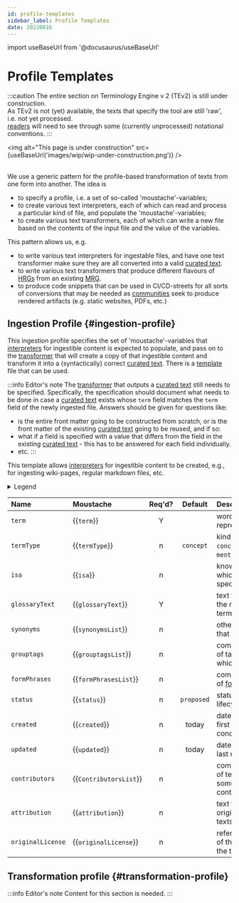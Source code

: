 ```yaml
---
id: profile-templates
sidebar_label: Profile Templates
date: 20220816
---
```


import useBaseUrl from '@docusaurus/useBaseUrl'

# Profile Templates

:::caution
The entire section on Terminology Engine v 2 (TEv2) is still under construction.<br/>
As TEv2 is not (yet) available, the texts that specify the tool are still 'raw', i.e. not yet processed.<br/>[readers](@) will need to see through some (currently unprocessed) notational conventions.
:::

<img
  alt="This page is under construction"
  src={useBaseUrl('images/wip/wip-under-construction.png')}
/><br/><br/>

We use a generic pattern for the profile-based transformation of texts from one form into another. The idea is
- to specify a profile, i.e. a  set of so-called 'moustache'-variables;
- to create various text interpreters, each of which can read and process a particular kind of file, and populate the 'moustache'-variables;
- to create various text transformers, each of which can write a new file based on the contents of the input file and the value of the variables.

This pattern allows us, e.g.
- to write various text interpreters for ingestable files, and have one text transformer make sure they are all converted into a valid [curated text](@).
- to write various text transformers that produce different flavours of [HRGs](@) from an existing [MRG](@).
- to produce code snippets that can be used in CI/CD-streets for all sorts of conversions that may be needed as [communities](@) seek to produce rendered artifacts (e.g. static websites, PDFs, etc.)

## Ingestion Profile {#ingestion-profile}

This ingestion profile specifies the set of 'moustache'-variables that [interpreters](@) for ingestible content is expected to  populate, and pass on to the [transformer](@) that will create a copy of that ingestible content and transform it into a (syntactically) correct [curated text](@). There is a [template](docs/spec-files/ingestion.profile) file that can be used.

:::info Editor's note
The [transformer](@) that outputs a [curated text](@) still needs to be specified. Specifically, the specification should document what needs to be done in case a [curated text](@) exists whose `term` field matches the `term` field of the newly ingested file. Answers should be given for questions like:
- is the entire front matter going to be constructed from scratch, or is the front matter of the existing [curated text](@) going to be reused, and if so:
- what if a field is specified with a value that differs from the field in the existing [curated text](@) - this has to be answered for each field individually.
- etc.
:::

This template allows [interpreters](@) for ingestible content to be created, e.g., for ingesting wiki-pages, regular markdown files, etc.

<details>
  <summary>Legend</summary>

1. **`Name`** contains the field name;
2. **`Moustache`** specifies the name of the variable, in so-called [moustache](https://mustache.github.io/mustache.5.html) format
3. **`Req'd`** specifies whether (`Y`) or not (`n`, or `F`) the field is required to be present as a header field. The `F` means that we reserve this field for Future Use.
4/ **`Default`** specifies the value that the interpreter must use as a default value for the variable in case the interpreted text does not specify a value. If no default is specified, the default value is "empty" or "void".
3. **`Description`** specifies the meaning of the field, and other things you may need to know, e.g. why it is needed, a required syntax, etc.

</details>

| Name              | Moustache            | Req'd? | Default  | Description |
| :---------------- | :------------------- | :----: | :------: | :---------- |
| `term`            | {{`term`}}             | Y  |            | word/phrase that represents a concept. |
| `termType`        | {{`termType`}}         | n  | `concept`  | kind of concept (e.g. `concept` (default), or `mental model`). |
| `isa`             | {{`isa`}}              | n  |            | knowledge artifact of which this is a specialization. |
| `glossaryText`    | {{`glossaryText`}}     | Y  |            | text that summarizes the meaning of the term. |
| `synonyms`        | {{`synonymsList`}}     | n  |            | other words/phrases that mean the same. |
| `grouptags`       | {{`grouptagsList`}}    | n  |            | comma-separated list of tags/keywords to which the term belongs. |
| `formPhrases`     | {{`formPhrasesList`}}  | n  |            | comma-separated list of [formPhrases](https://tno-terminology-design.github.io/tev2-specifications/docs/spec-syntax/form-phrase-syntax) |
| `status`          | {{`status`}}           | n  | `proposed` | status/phase in the lifecycle of the term. |
| `created`         | {{`created`}}          | n  | today      | date when the term was first conceived/documented. |
| `updated`         | {{`updated`}}          | n  | today      | date when the term was last updated. |
| `contributors`    | {{`ContributorsList`}} | n  |            | comma-separated list of texts, each of which somehow represents a contributor. |
| `attribution`     | {{`attribution`}}      | n  |            | text that credits the original creation of the texts in the document. |
| `originalLicense` | {{`originalLicense`}}  | n  |            | reference to the license of the work from which the texts were derived. |

## Transformation profile {#transformation-profile}

:::info Editor's note
Content for this section is needed.
:::